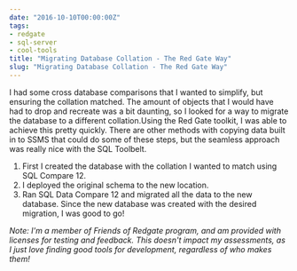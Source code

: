 ```yaml
---
date: "2016-10-10T00:00:00Z"
tags:
- redgate
- sql-server
- cool-tools
title: "Migrating Database Collation - The Red Gate Way"
slug: "Migrating Database Collation - The Red Gate Way"
---
```


I had some cross database comparisons that I wanted to simplify, but ensuring the collation matched. The amount of objects that I would have had to drop and recreate was a bit daunting, so I looked for a way to migrate the database to a different collation.Using the Red Gate toolkit, I was able to achieve this pretty quickly. There are other methods with copying data built in to SSMS that could do some of these steps, but the seamless approach was really nice with the SQL Toolbelt.

1.  First I created the database with the collation I wanted to match using SQL Compare 12.
2.  I deployed the original schema to the new location.
3.  Ran SQL Data Compare 12 and migrated all the data to the new database.
Since the new database was created with the desired migration, I was good to go!

_Note: I'm a member of Friends of Redgate program, and am provided with licenses for testing and feedback. This doesn't impact my assessments, as I just love finding good tools for development, regardless of who makes them!_
